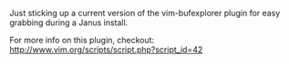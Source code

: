 Just sticking up a current version of the vim-bufexplorer plugin for
easy grabbing during a Janus install.

For more info on this plugin, checkout: http://www.vim.org/scripts/script.php?script_id=42


